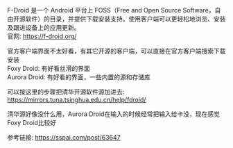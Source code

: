 F-Droid 是一个 Android 平台上 FOSS（Free and Open Source Software，自由开源软件）的目录，并提供下载安装支持。使用客户端可以更轻松地浏览、安装及跟进设备上的应用更新。  
官网: https://f-droid.org/  

官方客户端界面不太好看，有其它开源的客户端，可以直接在官方客户端搜索下载安装  
Foxy Droid: 有好看丝滑的界面  
Aurora Droid: 有好看的界面，一些内置的源和存储库  

可以按这里的步骤把清华开源软件源加进去: https://mirrors.tuna.tsinghua.edu.cn/help/fdroid/  

清华源好像没什么用，Aurora Droid在输入的时候经常把输入给卡没，现在感觉Foxy Droid比较好  


参考链接: https://sspai.com/post/63647  